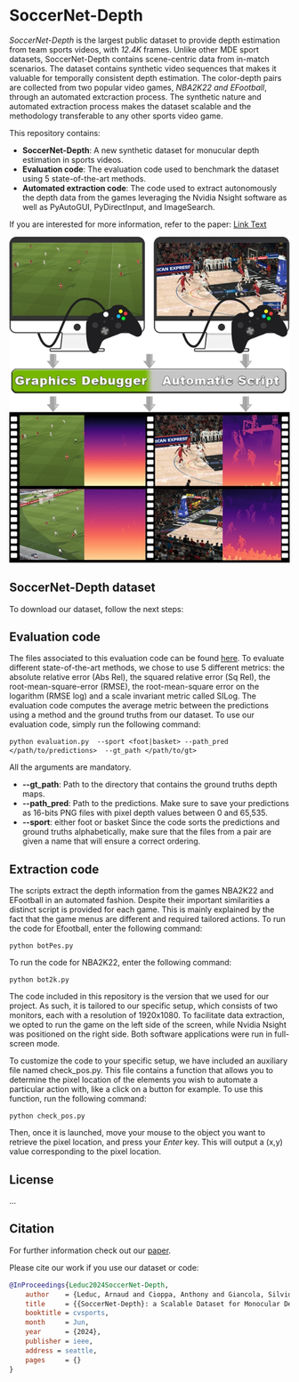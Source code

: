 # SoccerNet-Depth


*SoccerNet-Depth* is the largest public dataset to provide depth estimation from team sports videos, with *12.4K* frames. Unlike other MDE sport datasets, SoccerNet-Depth contains scene-centric data from in-match scenarios. 
The dataset contains synthetic video sequences that makes it valuable for temporally consistent depth estimation. The color-depth pairs are collected from two popular video games, *NBA2K22 and EFootball*, through an automated extcraction process. 
The synthetic nature and automated extraction process makes the dataset scalable and the methodology transferable to any other sports video game.

This repository contains:

- **SoccerNet-Depth**: A new synthetic dataset for monucular depth estimation in sports videos.
- **Evaluation code**: The evaluation code used to benchmark the dataset using 5 state-of-the-art methods.
- **Automated extraction code**: The code used to extract autonomously the depth data from the games leveraging the Nvidia Nsight software as well as PyAutoGUI, PyDirectInput, and ImageSearch.

If you are interested for more information, refer to the paper:
[Link Text](URL)

<img src="./images/graphical_abstract.jpg" width="700">

## SoccerNet-Depth dataset 
To download our dataset, follow the next steps:
## Evaluation code
The files associated to this evaluation code can be found [here](./evaluation/).
To evaluate different state-of-the-art methods, we chose to use 5 different metrics: the absolute relative error (Abs Rel), the squared relative error (Sq Rel), the root-mean-square-error (RMSE), the root-mean-square error on the logarithm (RMSE log) and a scale invariant metric called SILog. The evaluation code computes the average metric between the predictions using a method and the ground truths from our dataset. 
To use our evaluation code, simply run the following command:
```
python evaluation.py  --sport <foot|basket> --path_pred </path/to/predictions>  --gt_path </path/to/gt>
```
All the arguments are mandatory. 
- **--gt_path**: Path to the directory that contains the ground truths depth maps. 
- **--path_pred**: Path to the predictions. Make sure to save your predictions as 16-bits PNG files with pixel depth values between 0 and 65,535.
- **--sport**: either foot or basket
Since the code sorts the predictions and ground truths alphabetically, make sure that the files from a pair are given a name that will ensure a correct ordering.  

## Extraction code
The scripts extract the depth information from the games NBA2K22 and EFootball in an automated fashion. Despite their important similarities a distinct script is provided for each game. This is mainly explained by the fact that the game menus are different and required tailored actions. 
To run the code for Efootball, enter the following command:
```
python botPes.py
```
To run the code for NBA2K22, enter the following command:
```
python bot2k.py
```

The code included in this repository is the version that we used for our project. As such, it is tailored to our specific setup, which consists of two monitors, each with a resolution of 1920x1080. To facilitate data extraction, we opted to run the game on the left side of the screen, while Nvidia Nsight was positioned on the right side. Both software applications were run in full-screen mode.

To customize the code to your specific setup, we have included an auxiliary file named check_pos.py. This file contains a function that allows you to determine the pixel location of the elements you wish to automate a particular action with, like a click on a button for example.
To use this function, run the following command:
```
python check_pos.py
```
Then, once it is launched, move your mouse to the object you want to retrieve the pixel location, and press your *Enter* key. This will output a (x,y) value corresponding to the pixel location. 

## License
...

## Citation

For further information check out our [paper](URL).

Please cite our work if you use our dataset or code:

```bibtex
@InProceedings{Leduc2024SoccerNet-Depth,
    author    = {Leduc, Arnaud and Cioppa, Anthony and Giancola, Silvio and  Ghanem, Bernard and Van Droogenbroeck, Marc},
    title     = {{SoccerNet-Depth}: a Scalable Dataset for Monocular Depth Estimation in Sports Videos},
    booktitle = cvsports,
    month     = Jun,
    year      = {2024},
    publisher = ieee,
    address = seattle,
    pages     = {}
}
```